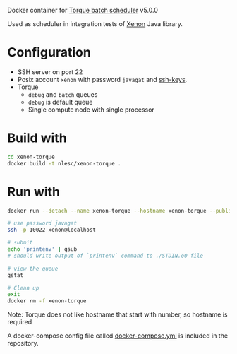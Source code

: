 Docker container for [Torque batch scheduler](http://www.adaptivecomputing.com/products/open-source/torque/) v5.0.0

Used as scheduler in integration tests of [Xenon](nlesc.github.io/Xenon/) Java library.

# Configuration

* SSH server on port 22
* Posix account `xenon` with password `javagat` and [ssh-keys](https://github.com/NLeSC/xenon-docker-images/tree/master/unsafe-ssh-keys).
* Torque
    * `debug` and `batch` queues
    * `debug` is default queue
    * Single compute node with single processor

# Build with

```bash
cd xenon-torque
docker build -t nlesc/xenon-torque .
```

# Run with

```bash
docker run --detach --name xenon-torque --hostname xenon-torque --publish 10022:22 --cap-add SYS_RESOURCE nlesc/xenon-torque

# use password javagat
ssh -p 10022 xenon@localhost

# submit
echo 'printenv' | qsub
# should write output of `printenv` command to ./STDIN.o0 file

# view the queue
qstat

# Clean up
exit
docker rm -f xenon-torque
```

Note: Torque does not like hostname that start with number, so hostname is required

A docker-compose config file called [docker-compose.yml](https://github.com/NLeSC/xenon-docker-images/blob/master/xenon-torque/docker-compose.yml) is included in the repository.

